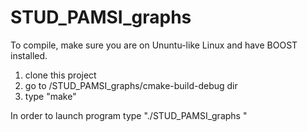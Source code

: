 # STUD_PAMSI_graphs
To compile, make sure you are on Ununtu-like Linux and have BOOST installed.
1. clone this project
2. go to /STUD_PAMSI_graphs/cmake-build-debug dir
3. type "make"

In order to launch program type "./STUD_PAMSI_graphs "

